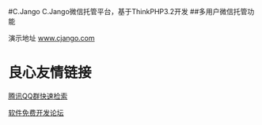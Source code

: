 #C.Jango
C.Jango微信托管平台，基于ThinkPHP3.2开发
##多用户微信托管功能

演示地址  www.cjango.com


 # 良心友情链接

[腾讯QQ群快速检索](http://u.720life.cn/s/8cf73f7c)

[软件免费开发论坛](http://u.720life.cn/s/bbb01dc0)